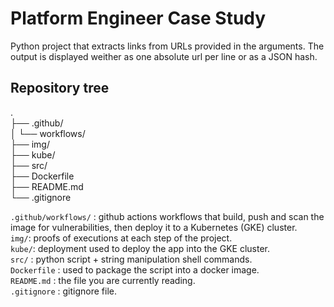 # Platform Engineer Case Study

Python project that extracts links from URLs provided in the arguments. The output is displayed weither as one absolute url per line or as a JSON hash.

## Repository tree

.  
├── .github/  
│   └── workflows/  
├── img/  
├── kube/  
├── src/  
├── Dockerfile  
├── README.md  
└── .gitignore  

`.github/workflows/` : github actions workflows that build, push and scan the image for vulnerabilities, then deploy it to a Kubernetes (GKE) cluster.  
`img/`: proofs of executions at each step of the project.  
`kube/`: deployment used to deploy the app into the GKE cluster.  
`src/` : python script + string manipulation shell commands.  
`Dockerfile` : used to package the script into a docker image.  
`README.md` : the file you are currently reading.  
`.gitignore` : gitignore file.